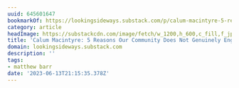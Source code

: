 ```yaml
---
uuid: 645601647
bookmarkOf: https://lookingsideways.substack.com/p/calum-macintyre-5-reasons-our-community
category: article
headImage: https://substackcdn.com/image/fetch/w_1200,h_600,c_fill,f_jpg,q_auto:good,fl_progressive:steep,g_auto/https%3A%2F%2Fsubstack-post-media.s3.amazonaws.com%2Fpublic%2Fimages%2F2d764709-1318-41b6-a2d4-25ad411ec3ea_9253x6169.jpeg
title: 'Calum Macintyre: 5 Reasons Our Community Does Not Genuinely Engage'
domain: lookingsideways.substack.com
description: ''
tags:
- matthew barr
date: '2023-06-13T21:15:35.378Z'
---
```



